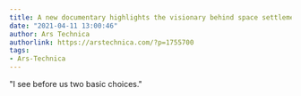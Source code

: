 ```yaml
---
title: A new documentary highlights the visionary behind space settlement
date: "2021-04-11 13:00:46"
author: Ars Technica
authorlink: https://arstechnica.com/?p=1755700
tags:
- Ars-Technica
---
```

"I see before us two basic choices."